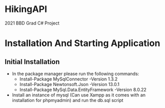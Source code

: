 # HikingAPI
2021 BBD Grad C# Project

# Installation And Starting Application

## Initial Installation
- In the package manager please run the following commands:
  * Install-Package MySqlConnector -Version 1.3.2
  * Install-Package Newtonsoft.Json -Version 13.0.1
  * Install-Package MySql.Data.EntityFramework -Version 8.0.22
- Install an instance of mysql (Can use Xampp as it comes with an installation for phpmyadmin) and run the db.sql script
